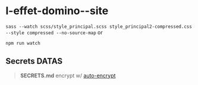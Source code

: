 # l-effet-domino--site

`sass --watch scss/style_principal.scss style_principal2-compressed.css --style compressed --no-source-map`
or

`npm run watch`

## Secrets DATAS

> **SECRETS.md** encrypt w/ [auto-encrypt](https://marketplace.visualstudio.com/items?itemName=double2kill.auto-encrypt)
